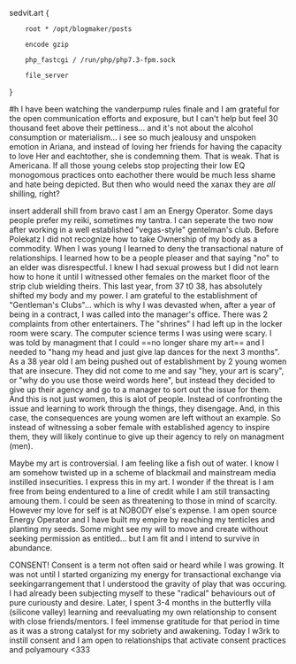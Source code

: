 sedvit.art {

        root * /opt/blogmaker/posts

        encode gzip

        php_fastcgi / /run/php/php7.3-fpm.sock

        file_server

}

#h 
I have been watching the vanderpump rules finale and I am grateful for the open communication efforts and exposure, but I can't help but feel 30 thousand feet above their pettiness... and it's not about the alcohol consumption or materialism... i see so much jealousy and unspoken emotion in Ariana, and instead of loving her friends for having the capacity to love Her and eachtother, she is condemning them. That is weak. That is Americana. If all those young celebs stop projecting their low EQ monogomous practices onto eachother there would be much less shame and hate being depicted. But then who would need the xanax they are *all* shilling, right?

insert adderall shill from bravo cast  I am an Energy Operator.
Some days people prefer my reiki, sometimes my tantra. I can seperate the two now after working in a well established "vegas-style" gentelman's club. Before Polekatz I did not recognize how to take Ownership of my body as a commodity. When I was young I learned to deny the transactional nature of relationships. I learned how to be a people pleaser and that saying "no" to an elder was disrespectful. I knew I had sexual prowess but I did not learn how to hone it until I witnessed other females on the market floor of the strip club wielding theirs. This last year, from 37 t0 38, has absolutely shifted my body and my power. I am grateful to the establishment of "Gentleman's Clubs"... which is why I was devasted when, after a year of being in a contract, I was called into the manager's office. There was 2 complaints from other entertainers. The "shrines" I had left up in the locker room were scary. The computer science terms I was using were scary. I was told by managment that I could ==no longer share my art== and I needed to "hang my head and just give lap dances for the next 3 months".  As a 38 year old I am being pushed out of establishment by 2 young women that are insecure. They did not come to me and say "hey, your art is scary", or "why do you use those weird words here", but instead they decided to give up their agency and go to a manager to sort out the issue for them. And this is not just women, this is alot of people. Instead of confronting the issue and learning to work through the things, they disengage.  And, in this case, the consequences are young women are left without an example. So instead of witnessing a sober female with established agency to inspire them, they will likely continue to give up their agency to rely on managment (men).   

Maybe my art is controversial. I am feeling like a fish out of water. I know I am somehow twisted up in a scheme of blackmail and mainstream media instilled insecurities. I express this in my art. I wonder if the threat is I am free from being endentured to a line of credit while I am still transacting amoung them. I could be seen as threatening to those in mind of scarcity. However my love for self is at NOBODY else's expense. I am open source Energy Operator and I have built my empire by reaching my tenticles and planting my seeds. Some might see my will to move and create without seeking permission as entitled... but I am fit and I intend to survive in abundance. 

CONSENT! Consent is a term not often said or heard while I was growing. It was not until I started organizing my energy for transactional exchange via seekingarrangement that I understood the gravity of play that was occuring. I had already been subjecting myself to these "radical" behaviours out of pure curiousty and desire. Later, I spent 3-4 months in the butterfly villa (silicone valley) learning and reevaluating my own relationship to consent with close friends/mentors. I feel immense gratitude for that period in time as it was a strong catalyst for my sobriety and awakening. Today I w3rk to instill consent and I am open to relationships that activate consent practices and polyamoury <333 
